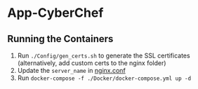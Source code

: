 # App-CyberChef


## Running the Containers

1. Run `./Config/gen_certs.sh` to generate the SSL certificates (alternatively,
   add custom certs to the nginx folder)
3. Update the `server_name` in [nginx.conf](./Config/nginx.conf)
3. Run `docker-compose -f ./Docker/docker-compose.yml up -d`
